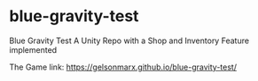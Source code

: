 # blue-gravity-test

Blue Gravity Test
A Unity Repo with a Shop and Inventory Feature implemented


The Game link:
https://gelsonmarx.github.io/blue-gravity-test/
 

